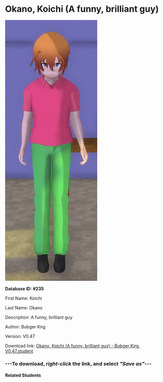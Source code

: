 # Okano, Koichi (A funny, brilliant guy)

<img src="Files/Okano, Koichi (A funny, brilliant guy).png" title="Okano, Koichi (A funny, brilliant guy) - Bubger Kirg, V0.47">

**Database ID: #235**

First Name: Koichi

Last Name: Okano

Description: A funny, brilliant guy

Author: Bubger Kirg

Version: V0.47

Download link: <a href="https://raw.githubusercontent.com/Arbiter1223/Daigaku-Gurashi-Custom-Students/master/Students/Files/Okano%2C%20Koichi%20(A%20funny%2C%20brilliant%20guy)%20-%20Bubger%20Kirg%2C%20V0.47.student">Okano, Koichi (A funny, brilliant guy) - Bubger Kirg, V0.47.student</a>

### ---**To download, _right-click_ the link, and select _"Save as"_**---

#### Related Students

